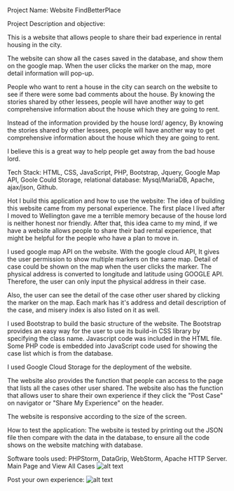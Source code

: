Project Name: Website FindBetterPlace

Project Description and objective: 

This is a website that allows people to share their bad experience in rental housing in the city.  

The website can show all the cases saved in the database, and show them on the google map.  When the user clicks the marker on the map, more detail information will pop-up.

People who want to rent a house in the city can search on the website to see if there were some bad comments about the house.
By knowing the stories shared by other lessees, people will have another way to get comprehensive information about the house which they are going to rent.

Instead of the information provided by the house lord/ agency, By knowing the stories shared by other lessees, people will have another way to get comprehensive information about the house which they are going to rent.  

I believe this is a great way to help people get away from the bad house lord.

Tech Stack:
HTML, CSS, JavaScript, PHP, Bootstrap, Jquery, Google Map API, Goole Could Storage, relational database: Mysql/MariaDB, Apache, ajax/json, Github.

Hot I build this application and how to use the website:
The idea of building this website came from my personal experience. The first place I lived after I moved to Wellington gave me a terrible memory because of the house lord is neither honest nor friendly. 
After that, this idea came to my mind, if we have a website allows people to share their bad rental experience, that might be helpful for the people who have a plan to move in. 

I used google map API on the website. With the google cloud API, It gives the user permission to show multiple markers on the same map. Detail of case could be shown on the map when the user clicks the marker. The physical address is converted to longitude and latitude using GOOGLE API. Therefore, the user can only input the physical address in their case. 

Also, the user can see the detail of the case other user shared by clicking the marker on the map.  Each mark has it's address and detail description of the case, and misery index is also listed on it as well. 

I used Bootstrap to build the basic structure of the website. The Bootstrap provides an easy way for the user to use its build-in CSS library by specifying the class name. 
Javascript code was included in the HTML file. Some PHP code is embedded into JavaScript code used for showing the case list which is from the database.

I used Google Cloud Storage for the deployment of the website. 

The website also provides the function that people can access to the page that lists all the cases other user shared. The website also has the function that allows user to share their own experience if they click the "Post Case" on navigator or "Share My Experience" on the header.

The website is responsive according to the size of the screen.

How to test the application:
The website is tested by printing out the JSON file then compare with the data in the database, to ensure all the code shows on the website matching with database.

Software tools used:
PHPStorm, DataGrip, WebStorm, Apache HTTP Server.
Main Page and View All Cases
![alt text](https://github.com/Jasonshi83/FindBetterPlace/blob/master/Main_ViewAllCases.gif)

Post your own experience:
![alt text](https://github.com/Jasonshi83/FindBetterPlace/blob/master/Share_Own_experience.gif)
